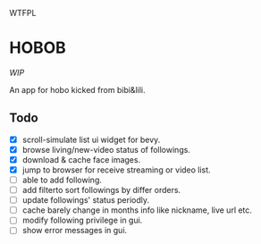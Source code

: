 <a href="http://www.wtfpl.net/"><img
       src="http://www.wtfpl.net/wp-content/uploads/2012/12/wtfpl-badge-4.png"
       width="80" height="15" alt="WTFPL" /></a>

# HOBOB

*WIP*

An app for hobo kicked from bibi&lili.

## Todo

- [x] scroll-simulate list ui widget for bevy.
- [x] browse living/new-video status of followings.
- [x] download & cache face images.
- [x] jump to browser for receive streaming or video list.
- [ ] able to add following.
- [ ] add filterto sort followings by differ orders.
- [ ] update followings' status periodly.
- [ ] cache barely change in months info like nickname, live url etc.
- [ ] modify following privilege in gui.
- [ ] show error messages in gui.
